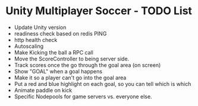# Unity Multiplayer Soccer - TODO List

- Update Unity version
- readiness check based on redis PING
- http health check
- Autoscaling
- Make Kicking the ball a RPC call
- Move the ScoreController to being server side.
- Track scores once the go through the goal area (on screen)
- Show "GOAL" when a goal happens
- Make it so a player can't go into the goal area
- Put a red and blue highlight on each goal, so you can tell which is which
- Animate paddle on kick
- Specific Nodepools for game servers vs. everyone else.